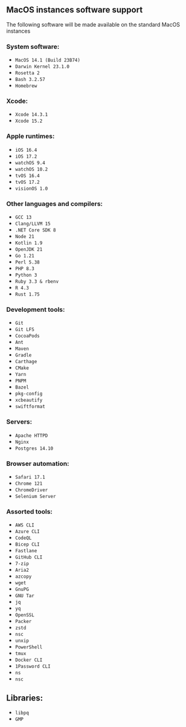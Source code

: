 ## MacOS instances software support

The following software will be made available on the standard MacOS instances

### System software:

* `MacOS 14.1 (Build 23B74)`
* `Darwin Kernel 23.1.0`
* `Rosetta 2`
* `Bash 3.2.57`
* `Homebrew`

### Xcode:

* `Xcode 14.3.1`
* `Xcode 15.2`

### Apple runtimes:

* `iOS 16.4`
* `iOS 17.2`
* `watchOS 9.4`
* `watchOS 10.2`
* `tvOS 16.4`
* `tvOS 17.2`
* `visionOS 1.0`

### Other languages and compilers:

* `GCC 13`
* `Clang/LLVM 15`
* `.NET Core SDK 8`
* `Node 21`
* `Kotlin 1.9`
* `OpenJDK 21`
* `Go 1.21`
* `Perl 5.38`
* `PHP 8.3`
* `Python 3`
* `Ruby 3.3 & rbenv`
* `R 4.3`
* `Rust 1.75`

### Development tools:

* `Git`
* `Git LFS`
* `CocoaPods`
* `Ant`
* `Maven`
* `Gradle`
* `Carthage`
* `CMake`
* `Yarn`
* `PNPM`
* `Bazel`
* `pkg-config`
* `xcbeautify`
* `swiftformat`

### Servers:

* `Apache HTTPD`
* `Nginx`
* `Postgres 14.10`

### Browser automation:

* `Safari 17.1`
* `Chrome 121`
* `ChromeDriver`
* `Selenium Server`

### Assorted tools:

* `AWS CLI`
* `Azure CLI`
* `CodeQL`
* `Bicep CLI`
* `Fastlane`
* `GitHub CLI`
* `7-zip`
* `Aria2`
* `azcopy`
* `wget`
* `GnuPG`
* `GNU Tar`
* `jq`
* `yq`
* `OpenSSL`
* `Packer`
* `zstd`
* `nsc`
* `unxip`
* `PowerShell`
* `tmux`
* `Docker CLI`
* `1Password CLI`
* `ns`
* `nsc`

## Libraries:

* `libpq`
* `GMP`
